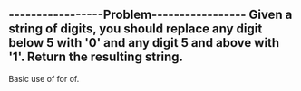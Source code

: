 -----------------Problem-----------------
Given a string of digits, you should replace any digit below 5 with '0' and any digit 5 and above with '1'. 
Return the resulting string.
------------------------------------------------------------------------------------------------------------
Basic use of for of.
